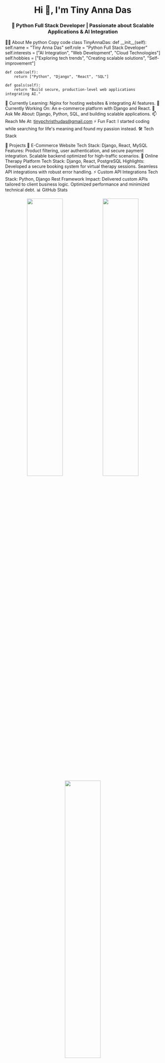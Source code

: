 <h1 align="center">Hi 👋, I'm Tiny Anna Das</h1> <h3 align="center">🚀 Python Full Stack Developer | Passionate about Scalable Applications & AI Integration</h3>
👩‍💻 About Me
python
Copy code
class TinyAnnaDas:
    def __init__(self):
        self.name = "Tiny Anna Das"
        self.role = "Python Full Stack Developer"
        self.interests = ["AI Integration", "Web Development", "Cloud Technologies"]
        self.hobbies = ["Exploring tech trends", "Creating scalable solutions", "Self-improvement"]

    def code(self):
        return ["Python", "Django", "React", "SQL"]

    def goals(self):
        return "Build secure, production-level web applications integrating AI."

🌱 Currently Learning: Nginx for hosting websites & integrating AI features.
🔭 Currently Working On: An e-commerce platform with Django and React.
💬 Ask Me About: Django, Python, SQL, and building scalable applications.
📫 Reach Me At: tinypchristhudas@gmail.com
⚡ Fun Fact: I started coding while searching for life's meaning and found my passion instead.
🛠 Tech Stack

💼 Projects
🛒 E-Commerce Website
Tech Stack: Django, React, MySQL
Features:
Product filtering, user authentication, and secure payment integration.
Scalable backend optimized for high-traffic scenarios.
🧠 Online Therapy Platform
Tech Stack: Django, React, PostgreSQL
Highlights:
Developed a secure booking system for virtual therapy sessions.
Seamless API integrations with robust error handling.
⚡ Custom API Integrations
Tech Stack: Python, Django Rest Framework
Impact:
Delivered custom APIs tailored to client business logic.
Optimized performance and minimized technical debt.
📊 GitHub Stats
<p align="center"> <img width="48%" src="https://github-readme-stats.vercel.app/api?username=tinyannadas&show_icons=true&theme=radical" /> <img width="48%" src="https://github-readme-streak-stats.herokuapp.com/?user=tinyannadas&theme=radical" /> </p> <p align="center"> <img width="48%" src="https://github-readme-stats.vercel.app/api/top-langs/?username=tinyannadas&layout=compact&theme=radical" /> </p>
🌐 Connect With Me
<p align="center"> <a href="https://twitter.com/tinyannadas" target="_blank"><img src="https://img.shields.io/badge/Twitter-%231DA1F2.svg?style=for-the-badge&logo=Twitter&logoColor=white" alt="Twitter" /></a> <a href="https://linkedin.com/in/tinyannadas" target="_blank"><img src="https://img.shields.io/badge/LinkedIn-%230A66C2.svg?style=for-the-badge&logo=linkedin&logoColor=white" alt="LinkedIn" /></a> <a href="https://instagram.com/tinyannadas" target="_blank"><img src="https://img.shields.io/badge/Instagram-%23E4405F.svg?style=for-the-badge&logo=instagram&logoColor=white" alt="Instagram" /></a> </p>
✍️ Quote That Drives Me
"The best way to predict the future is to invent it." – Alan Kay
